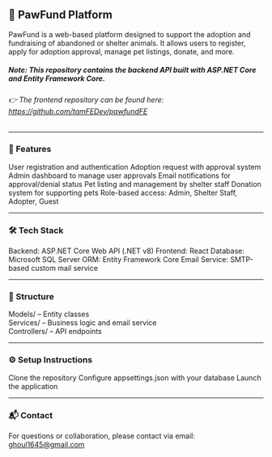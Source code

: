 ## 🐾 PawFund Platform
PawFund is a web-based platform designed to support the adoption and fundraising of abandoned or shelter animals. It allows users to register, apply for adoption approval, manage pet listings, donate, and more.
##### Note: This repository contains the backend API built with ASP.NET Core and Entity Framework Core. 
###### 👉 The frontend repository can be found here: https://github.com/tamFEDev/pawfundFE
______________________________________________


### 🌟 Features
User registration and authentication
Adoption request with approval system
Admin dashboard to manage user approvals
Email notifications for approval/denial status
Pet listing and management by shelter staff
Donation system for supporting pets
Role-based access: Admin, Shelter Staff, Adopter, Guest
______________________________________________


### 🛠️ Tech Stack
Backend: ASP.NET Core Web API (.NET v8)
Frontend: React 
Database: Microsoft SQL Server
ORM: Entity Framework Core
Email Service: SMTP-based custom mail service
______________________________________________


### 📁 Structure
Models/ – Entity classes <br>
Services/ – Business logic and email service <br>
Controllers/ – API endpoints
______________________________________________


### ⚙️ Setup Instructions
Clone the repository
Configure appsettings.json with your database
Launch the application
______________________________________________


### 📬 Contact
For questions or collaboration, please contact via email: ghoul1645@gmail.com
